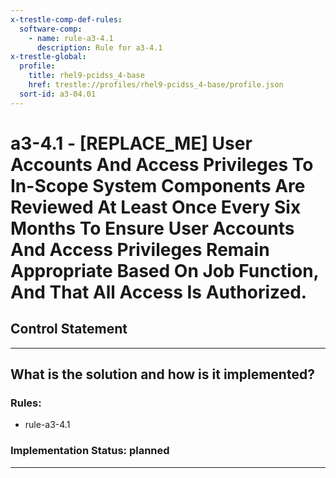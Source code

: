 ```yaml
---
x-trestle-comp-def-rules:
  software-comp:
    - name: rule-a3-4.1
      description: Rule for a3-4.1
x-trestle-global:
  profile:
    title: rhel9-pcidss_4-base
    href: trestle://profiles/rhel9-pcidss_4-base/profile.json
  sort-id: a3-04.01
---
```


# a3-4.1 - \[REPLACE_ME\] User Accounts And Access Privileges To In-Scope System Components Are Reviewed At Least Once Every Six Months To Ensure User Accounts And Access Privileges Remain Appropriate Based On Job Function, And That All Access Is Authorized.

## Control Statement

______________________________________________________________________

## What is the solution and how is it implemented?

<!-- For implementation status enter one of: implemented, partial, planned, alternative, not-applicable -->

<!-- Note that the list of rules under ### Rules: is read-only and changes will not be captured after assembly to JSON -->

<!-- Add control implementation description here for control: a3-4.1 -->

### Rules:

  - rule-a3-4.1

### Implementation Status: planned

______________________________________________________________________
